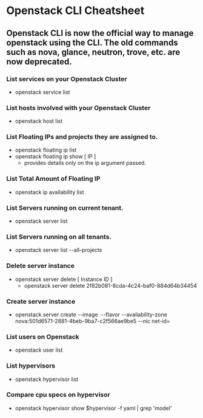 # Openstack CLI Cheatsheet
## Openstack CLI is now the official way to manage openstack using the CLI. The old commands such as nova, glance, neutron, trove, etc. are now deprecated.

### List services on your Openstack Cluster
- openstack service list

### List hosts involved with your Openstack Cluster
- openstack host list

### List Floating IPs and projects they are assigned to.
- openstack floating ip list
- openstack floating ip show [ IP ]
  - provides details only on the ip argument passed.

### List Total Amount of Floating IP
- openstack ip availability list

### List Servers running on current tenant.
- openstack server list

### List Servers running on all tenants.
- openstack server list --all-projects

### Delete server instance
- openstack server delete [ Instance ID ]
  - openstack server delete 2f82b081-8cda-4c24-baf0-884d64b34454

### Create server instance
- openstack server create --image <image> --flavor <flavor> --availability-zone nova:501d6571-2881-4beb-9ba7-c2f566ae9be5 --nic net-id=<network-id> <server-name>

### List users on Openstack
- openstack user list

### List hypervisors
- openstack hypervisor list

### Compare cpu specs on hypervisor
- openstack hypervisor show $hypervisor -f yaml | grep 'model'
